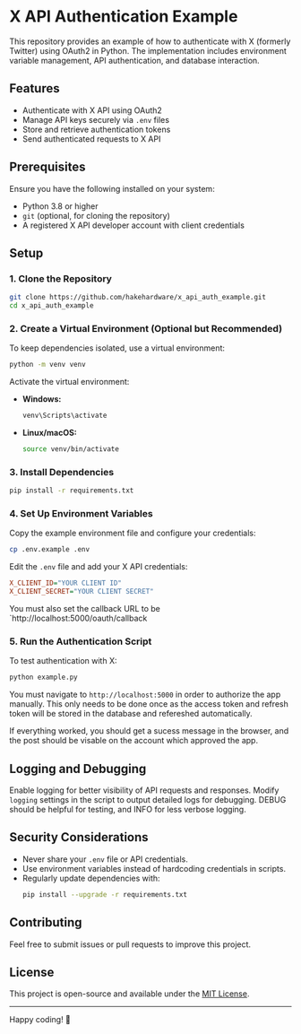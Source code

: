 # X API Authentication Example

This repository provides an example of how to authenticate with X (formerly Twitter) using OAuth2 in Python. The implementation includes environment variable management, API authentication, and database interaction.

## Features

- Authenticate with X API using OAuth2
- Manage API keys securely via `.env` files
- Store and retrieve authentication tokens
- Send authenticated requests to X API

## Prerequisites

Ensure you have the following installed on your system:

- Python 3.8 or higher
- `git` (optional, for cloning the repository)
- A registered X API developer account with client credentials

## Setup

### 1. Clone the Repository

```sh
git clone https://github.com/hakehardware/x_api_auth_example.git
cd x_api_auth_example
```

### 2. Create a Virtual Environment (Optional but Recommended)

To keep dependencies isolated, use a virtual environment:

```sh
python -m venv venv
```

Activate the virtual environment:

- **Windows:**
  ```sh
  venv\Scripts\activate
  ```
- **Linux/macOS:**
  ```sh
  source venv/bin/activate
  ```

### 3. Install Dependencies

```sh
pip install -r requirements.txt
```

### 4. Set Up Environment Variables

Copy the example environment file and configure your credentials:

```sh
cp .env.example .env
```

Edit the `.env` file and add your X API credentials:

```ini
X_CLIENT_ID="YOUR CLIENT ID"
X_CLIENT_SECRET="YOUR CLIENT SECRET"
```

You must also set the callback URL to be `http://localhost:5000/oauth/callback

### 5. Run the Authentication Script

To test authentication with X:

```sh
python example.py
```
You must navigate to `http://localhost:5000` in order to authorize the app manually. This only needs to be done once as the access token and refresh token will be stored in the database and refereshed automatically.

If everything worked, you should get a sucess message in the browser, and the post should be visable on the account which approved the app.

## Logging and Debugging

Enable logging for better visibility of API requests and responses. Modify `logging` settings in the script to output detailed logs for debugging. DEBUG should be helpful for testing, and INFO for less verbose logging.

## Security Considerations

- Never share your `.env` file or API credentials.
- Use environment variables instead of hardcoding credentials in scripts.
- Regularly update dependencies with:
  ```sh
  pip install --upgrade -r requirements.txt
  ```

## Contributing

Feel free to submit issues or pull requests to improve this project.

## License

This project is open-source and available under the [MIT License](LICENSE).

---

Happy coding! 🚀
